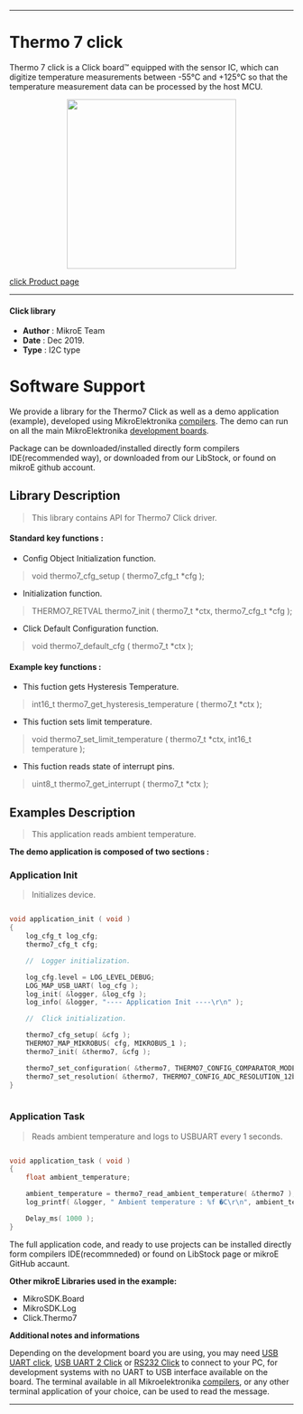 
---
# Thermo 7 click

Thermo 7 click is a Click board™ equipped with the sensor IC, which can digitize temperature measurements between -55°C and +125°C so that the temperature measurement data can be processed by the host MCU.

<p align="center">
  <img src="https://download.mikroe.com/images/click_for_ide/thermo7_click.png" height=300px>
</p>

[click Product page](<https://www.mikroe.com/thermo-7-click>)

---


#### Click library 

- **Author**        : MikroE Team
- **Date**          : Dec 2019.
- **Type**          : I2C type


# Software Support

We provide a library for the Thermo7 Click 
as well as a demo application (example), developed using MikroElektronika 
[compilers](https://shop.mikroe.com/compilers). 
The demo can run on all the main MikroElektronika [development boards](https://shop.mikroe.com/development-boards).

Package can be downloaded/installed directly form compilers IDE(recommended way), or downloaded from our LibStock, or found on mikroE github account. 

## Library Description

> This library contains API for Thermo7 Click driver.

#### Standard key functions :

- Config Object Initialization function.
> void thermo7_cfg_setup ( thermo7_cfg_t *cfg ); 
 
- Initialization function.
> THERMO7_RETVAL thermo7_init ( thermo7_t *ctx, thermo7_cfg_t *cfg );

- Click Default Configuration function.
> void thermo7_default_cfg ( thermo7_t *ctx );


#### Example key functions :

- This fuction gets Hysteresis Temperature.
> int16_t thermo7_get_hysteresis_temperature ( thermo7_t *ctx );
 
- This fuction sets limit temperature.
> void thermo7_set_limit_temperature ( thermo7_t *ctx, int16_t temperature );

- This fuction reads state of interrupt pins.
> uint8_t thermo7_get_interrupt ( thermo7_t *ctx );

## Examples Description

> This application reads ambient temperature.

**The demo application is composed of two sections :**

### Application Init 

> Initializes device.

```c

void application_init ( void )
{
    log_cfg_t log_cfg;
    thermo7_cfg_t cfg;

    //  Logger initialization.

    log_cfg.level = LOG_LEVEL_DEBUG;
    LOG_MAP_USB_UART( log_cfg );
    log_init( &logger, &log_cfg );
    log_info( &logger, "---- Application Init ----\r\n" );

    //  Click initialization.

    thermo7_cfg_setup( &cfg );
    THERMO7_MAP_MIKROBUS( cfg, MIKROBUS_1 );
    thermo7_init( &thermo7, &cfg );

    thermo7_set_configuration( &thermo7, THERMO7_CONFIG_COMPARATOR_MODE | THERMO7_CONFIG_ALERT_POLARITY_ACTIVE_HIGH );
    thermo7_set_resolution( &thermo7, THERMO7_CONFIG_ADC_RESOLUTION_12bit );
}
  
```

### Application Task

> Reads ambient temperature and logs to USBUART every 1 seconds.

```c

void application_task ( void )
{
    float ambient_temperature;

    ambient_temperature = thermo7_read_ambient_temperature( &thermo7 );
    log_printf( &logger, " Ambient temperature : %f �C\r\n", ambient_temperature );

    Delay_ms( 1000 );
}

```

The full application code, and ready to use projects can be  installed directly form compilers IDE(recommneded) or found on LibStock page or mikroE GitHub accaunt.

**Other mikroE Libraries used in the example:** 

- MikroSDK.Board
- MikroSDK.Log
- Click.Thermo7

**Additional notes and informations**

Depending on the development board you are using, you may need 
[USB UART click](https://shop.mikroe.com/usb-uart-click), 
[USB UART 2 Click](https://shop.mikroe.com/usb-uart-2-click) or 
[RS232 Click](https://shop.mikroe.com/rs232-click) to connect to your PC, for 
development systems with no UART to USB interface available on the board. The 
terminal available in all Mikroelektronika 
[compilers](https://shop.mikroe.com/compilers), or any other terminal application 
of your choice, can be used to read the message.



---
